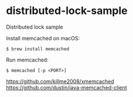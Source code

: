 # distributed-lock-sample
Distributed lock sample

Install memcached on macOS:
```shell
$ brew install memcached
```

Run memcached:
```shell
$ memcached [-p <PORT>]
```


https://github.com/killme2008/xmemcached
https://github.com/dustin/java-memcached-client

